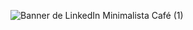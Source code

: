 <!--
**AleGCarranza/AleGCarranza** is a ✨ _special_ ✨ repository because its `README.md` (this file) appears on your GitHub profile.

Here are some ideas to get you started:

- 🔭 I’m currently working on ...
- 🌱 I’m currently learning ...
- 👯 I’m looking to collaborate on ...
- 🤔 I’m looking for help with ...
- 💬 Ask me about ...
- 📫 How to reach me: ...
- 😄 Pronouns: ...
- ⚡ Fun fact: ...
-->
![Banner de LinkedIn Minimalista Café  (1)](https://user-images.githubusercontent.com/109099016/212179904-ee4e6ab5-a1d8-4fbd-8dbc-369d283d7827.png)
